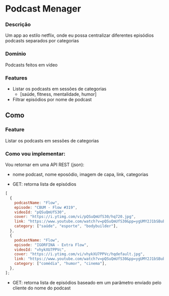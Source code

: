 # Podcast Menager

### Descrição

Um app ao estilo netflix, onde eu possa centralizar diferentes episódios
podcasts separados por categorias

### Domínio

Podcasts feitos em vídeo

### Features

- Listar os podcasts em sessões de categorias
  - [saúde, fitness, mentalidade, humor]
- Filtrar episódios por nome de podcast

## Como

### Feature

Listar os podcasts em sessões de categorias

### Como vou implementar:

Vou retornar em uma API REST (json):

- nome podcast, nome eposódio, imagem de capa, link, categorias

- GET: retorna lista de episódios

```js
[
  {
    podcastName: "Flow",
    episode: "CBUM - Flow #319",
    videoId: "pQSuQmUfS30",
    cover: "https://i.ytimg.com/vi/pQSuQmUfS30/hq720.jpg",
    link: "https://www.youtube.com/watch?v=pQSuQmUfS30&pp=ygUMY2J1bSBubyBmbG93",
    category: ["saúde", "esporte", "bodybuilder"],
  },
  {
    podcastName: "Flow",
    episode: "IGORFINA - Extra Flow",
    videoId: "vhykXU7PPVc",
    cover: "https://i.ytimg.com/vi/vhykXU7PPVc/hqdefault.jpg",
    link: "https://www.youtube.com/watch?v=pQSuQmUfS30&pp=ygUMY2J1bSBubyBmbG93",
    category: ["comédia", "humor", "cinema"],
  },
];
```

- GET: retorna lista de episódios baseado em um parâmetro enviado pelo cliente do nome do podcast
